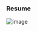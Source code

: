 ### Resume
![image](https://github.com/user-attachments/assets/f4929628-3b9d-4160-84cd-9c723b2c9cdd)
